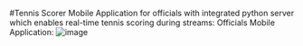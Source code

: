 #Tennis Scorer Mobile Application for officials with integrated python server which enables real-time tennis scoring during streams:
Officials Mobile Application:
![image](https://github.com/piotrszymanskiCV/scorer/assets/148684506/d9f090c9-a6f3-4338-b323-39ab3e208a59)
